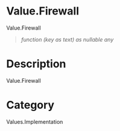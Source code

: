 ﻿# Value.Firewall
Value.Firewall
> _function (key as text) as nullable any_
# Description 
Value.Firewall
# Category 
Values.Implementation
